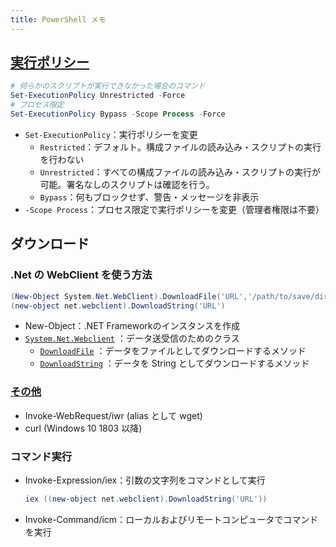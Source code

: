 ```yaml
---
title: PowerShell メモ
---
```


## [実行ポリシー](https://qiita.com/kikuchi/items/59f219eae2a172880ba6)

```powershell
# 何らかのスクリプトが実行できなかった場合のコマンド
Set-ExecutionPolicy Unrestricted -Force
# プロセス限定
Set-ExecutionPolicy Bypass -Scope Process -Force 
```

- `Set-ExecutionPolicy`：実行ポリシーを変更
  - `Restricted`：デフォルト。構成ファイルの読み込み・スクリプトの実行を行わない
  - `Unrestricted`：すべての構成ファイルの読み込み・スクリプトの実行が可能。署名なしのスクリプトは確認を行う。
  - `Bypass`：何もブロックせず、警告・メッセージを非表示
- `-Scope Process`：プロセス限定で実行ポリシーを変更（管理者権限は不要）

## ダウンロード

### .Net の WebClient を使う方法

```powershell
(New-Object System.Net.WebClient).DownloadFile('URL','/path/to/save/dir')
(new-object net.webclient).DownloadString('URL')
```

- New-Object：.NET Frameworkのインスタンスを作成
- [`System.Net.Webclient`](https://docs.microsoft.com/ja-jp/dotnet/api/system.net.webclient?view=net-5.0)
  ：データ送受信のためのクラス
  - [`DownloadFile`](https://docs.microsoft.com/ja-jp/dotnet/api/system.net.webclient.downloadfile?view=net-5.0)
  ：データをファイルとしてダウンロードするメソッド
  - [`DownloadString`](https://docs.microsoft.com/ja-jp/dotnet/api/system.net.webclient.downloadstring?view=net-5.0)
  ：データを String としてダウンロードするメソッド

### [その他](https://www.haruru29.net/blog/how-to-download-files-using-powershell/)

- Invoke-WebRequest/iwr (alias として wget)
- curl (Windows 10 1803 以降)

### コマンド実行

- Invoke-Expression/iex：引数の文字列をコマンドとして実行

  ```powershell
  iex ((new-object net.webclient).DownloadString('URL'))
  ```

- Invoke-Command/icm：ローカルおよびリモートコンピュータでコマンドを実行
